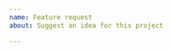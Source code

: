 ```yaml
---
name: Feature request
about: Suggest an idea for this project

---
```


<!-- Describe the feature you'd like. -->